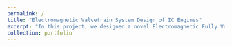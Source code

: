 ```yaml
---
permalink: /
title: "Electromagnetic Valvetrain System Design of IC Engines"
excerpt: "In this project, we designed a novel Electromagnetic Fully Variable Valvetrain system. Projected new intake and Exhaust system correspondingly. Test bench was built to carry out further calibration and optimization experiments. We Present Response Surface Methodology and Design of experiments (DOE) to determine essential parameters and then used Gaussian Regression to modelling the system. Controller was developed in terms of optimal valve train timing and valve lift based on improved NSGA-II algorithm for our valvetrain system. Finally, experiments were conducted with electric dynamometers on our self-built test bench."
collection: portfolio
---
```

